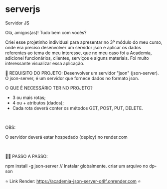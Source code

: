 # serverjs
Servidor JS

Olá, amigos(as)! Tudo bem com vocês? <br>

Criei esse projetinho individual para apresentar no 3º módulo do meu curso, onde era preciso desenvolver
um servidor json e aplicar os dados referentes ao tema de meu interesse, que no meu caso foi a Academia,
adicionei funcionários, clientes, serviços e alguns materiais.
Foi muito interessante visualizar essa aplicação. 

🧠 REQUISITO DO PROJETO:
Desenvolver um servidor "json" (json-server). O json-server, é um servidor que fornece dados no formato json.
<br>

O QUE É NECESSÁRIO TER NO PROJETO?
- 3 ou mais rotas;
- 4 ou + atributos (dados);
- Cada rota deverá conter os métodos GET, POST, PUT, DELETE.

<br>

OBS:<br> 

O servidor deverá estar hospedado (deploy) no render.com

<br>

👩‍💻 PASSO A PASSO: <br>

npm install -g json-server // Instalar globalmente. criar um arquivo no dp-son


⭐️ Link Render:  https://academia-json-server-o4lf.onrender.com ⭐️
